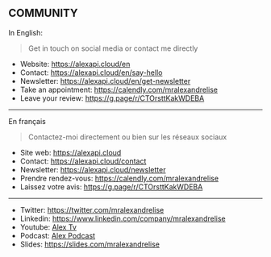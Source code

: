 ## COMMUNITY

In English:

> Get in touch on social media or contact me directly

* Website: https://alexapi.cloud/en
* Contact: https://alexapi.cloud/en/say-hello
* Newsletter: https://alexapi.cloud/en/get-newsletter
* Take an appointment: https://calendly.com/mralexandrelise
* Leave your review: https://g.page/r/CTOrsttKakWDEBA
---------------------------------------------------

En français

> Contactez-moi directement ou bien sur les réseaux sociaux

* Site web: https://alexapi.cloud
* Contact: https://alexapi.cloud/contact
* Newsletter: https://alexapi.cloud/newsletter
* Prendre rendez-vous: https://calendly.com/mralexandrelise
* Laissez votre avis: https://g.page/r/CTOrsttKakWDEBA
-------------------------------------------------------

* Twitter: https://twitter.com/mralexandrelise
* Linkedin: https://www.linkedin.com/company/mralexandrelise
* Youtube: [Alex Tv](https://www.youtube.com/channel/UCCya8rIL-PVHm8Mt4QPW-xw?sub_confirmation=1)
* Podcast: [Alex Podcast](https://anchor.fm/alexpodcast)
* Slides: https://slides.com/mralexandrelise
